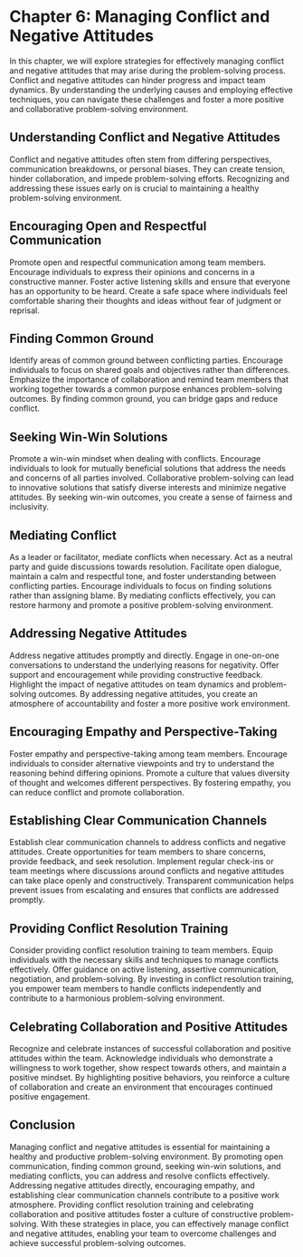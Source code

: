 Chapter 6: Managing Conflict and Negative Attitudes
===================================================

In this chapter, we will explore strategies for effectively managing conflict and negative attitudes that may arise during the problem-solving process. Conflict and negative attitudes can hinder progress and impact team dynamics. By understanding the underlying causes and employing effective techniques, you can navigate these challenges and foster a more positive and collaborative problem-solving environment.

Understanding Conflict and Negative Attitudes
---------------------------------------------

Conflict and negative attitudes often stem from differing perspectives, communication breakdowns, or personal biases. They can create tension, hinder collaboration, and impede problem-solving efforts. Recognizing and addressing these issues early on is crucial to maintaining a healthy problem-solving environment.

Encouraging Open and Respectful Communication
---------------------------------------------

Promote open and respectful communication among team members. Encourage individuals to express their opinions and concerns in a constructive manner. Foster active listening skills and ensure that everyone has an opportunity to be heard. Create a safe space where individuals feel comfortable sharing their thoughts and ideas without fear of judgment or reprisal.

Finding Common Ground
---------------------

Identify areas of common ground between conflicting parties. Encourage individuals to focus on shared goals and objectives rather than differences. Emphasize the importance of collaboration and remind team members that working together towards a common purpose enhances problem-solving outcomes. By finding common ground, you can bridge gaps and reduce conflict.

Seeking Win-Win Solutions
-------------------------

Promote a win-win mindset when dealing with conflicts. Encourage individuals to look for mutually beneficial solutions that address the needs and concerns of all parties involved. Collaborative problem-solving can lead to innovative solutions that satisfy diverse interests and minimize negative attitudes. By seeking win-win outcomes, you create a sense of fairness and inclusivity.

Mediating Conflict
------------------

As a leader or facilitator, mediate conflicts when necessary. Act as a neutral party and guide discussions towards resolution. Facilitate open dialogue, maintain a calm and respectful tone, and foster understanding between conflicting parties. Encourage individuals to focus on finding solutions rather than assigning blame. By mediating conflicts effectively, you can restore harmony and promote a positive problem-solving environment.

Addressing Negative Attitudes
-----------------------------

Address negative attitudes promptly and directly. Engage in one-on-one conversations to understand the underlying reasons for negativity. Offer support and encouragement while providing constructive feedback. Highlight the impact of negative attitudes on team dynamics and problem-solving outcomes. By addressing negative attitudes, you create an atmosphere of accountability and foster a more positive work environment.

Encouraging Empathy and Perspective-Taking
------------------------------------------

Foster empathy and perspective-taking among team members. Encourage individuals to consider alternative viewpoints and try to understand the reasoning behind differing opinions. Promote a culture that values diversity of thought and welcomes different perspectives. By fostering empathy, you can reduce conflict and promote collaboration.

Establishing Clear Communication Channels
-----------------------------------------

Establish clear communication channels to address conflicts and negative attitudes. Create opportunities for team members to share concerns, provide feedback, and seek resolution. Implement regular check-ins or team meetings where discussions around conflicts and negative attitudes can take place openly and constructively. Transparent communication helps prevent issues from escalating and ensures that conflicts are addressed promptly.

Providing Conflict Resolution Training
--------------------------------------

Consider providing conflict resolution training to team members. Equip individuals with the necessary skills and techniques to manage conflicts effectively. Offer guidance on active listening, assertive communication, negotiation, and problem-solving. By investing in conflict resolution training, you empower team members to handle conflicts independently and contribute to a harmonious problem-solving environment.

Celebrating Collaboration and Positive Attitudes
------------------------------------------------

Recognize and celebrate instances of successful collaboration and positive attitudes within the team. Acknowledge individuals who demonstrate a willingness to work together, show respect towards others, and maintain a positive mindset. By highlighting positive behaviors, you reinforce a culture of collaboration and create an environment that encourages continued positive engagement.

Conclusion
----------

Managing conflict and negative attitudes is essential for maintaining a healthy and productive problem-solving environment. By promoting open communication, finding common ground, seeking win-win solutions, and mediating conflicts, you can address and resolve conflicts effectively. Addressing negative attitudes directly, encouraging empathy, and establishing clear communication channels contribute to a positive work atmosphere. Providing conflict resolution training and celebrating collaboration and positive attitudes foster a culture of constructive problem-solving. With these strategies in place, you can effectively manage conflict and negative attitudes, enabling your team to overcome challenges and achieve successful problem-solving outcomes.
